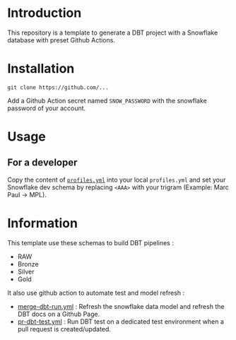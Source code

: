 # Introduction

This repository is a template to generate a DBT project with a Snowflake database with preset Github Actions.

# Installation

`git clone https://github.com/...`

Add a Github Action secret named `SNOW_PASSWORD` with the snowflake password of your account.

# Usage

## For a developer

Copy the content of [`profiles.yml`](./profiles.yml) into your local `profiles.yml` and set your Snowflake dev schema by replacing `<AAA>` with your trigram (Example: Marc Paul -> MPL).

# Information

This template use these schemas to build DBT pipelines :
- RAW
- Bronze
- Silver
- Gold

It also use github action to automate test and model refresh :
- [merge-dbt-run.yml](./.github/workflows/merge-dbt-run.yml) : Refresh the snowflake data model and refresh the DBT docs on a Github Page.
- [pr-dbt-test.yml](./.github/workflows/pr-dbt-test.yml) : Run DBT test on a dedicated test environment when a pull request is created/updated.
